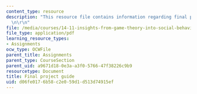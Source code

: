 ```yaml
---
content_type: resource
description: "This resource file contains information regarding final project guide.\r\
  \n\r\n"
file: /media/courses/14-11-insights-from-game-theory-into-social-behavior-fall-2013/d06fe0176b58c2e059d1d513d74915ef_MIT14_11F13_Fina_Pro_Guide.pdf
file_type: application/pdf
learning_resource_types:
- Assignments
ocw_type: OCWFile
parent_title: Assignments
parent_type: CourseSection
parent_uid: a9671d18-0e3a-a3f0-5766-47f38226c9b9
resourcetype: Document
title: Final project guide
uid: d06fe017-6b58-c2e0-59d1-d513d74915ef
---
```

